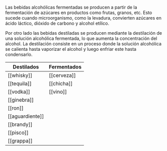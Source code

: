 Las bebidas alcohólicas fermentadas se producen a partir de la fermentación de azúcares en productos como frutas, granos, etc. Esto sucede cuando microorganismo, como la levadura, convierten azúcares en ácido láctico, dióxido de carbono y alcohol etílico. 

Por otro lado las bebidas destiladas se producen mediante la destilación de una solución alcohólica fermentada, lo que aumenta la concentración del alcohol. La destilación consiste en un proceso donde la solución alcohólica se calienta hasta vaporizar el alcohol y luego enfriar este hasta condensarlo. 

| Destilados      | Fermentados |
| --------------- | ----------- |
| [[whisky]]      | [[cerveza]] |
| [[tequila]]     | [[chicha]]  |
| [[vodka]]       | [[vino]]    |
| [[ginebra]]     |             |
| [[ron]]         |             |
| [[aguardiente]] |             |
| [[brandy]]      |             |
| [[pisco]]       |             |
| [[grappa]]      |             |
